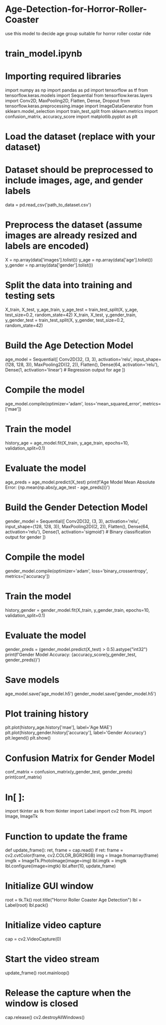 # Age-Detection-for-Horror-Roller-Coaster
use this model to decide age group suitable for horror roller costar ride
# train_model.ipynb

# Importing required libraries
import numpy as np
import pandas as pd
import tensorflow as tf
from tensorflow.keras.models import Sequential
from tensorflow.keras.layers import Conv2D, MaxPooling2D, Flatten, Dense, Dropout
from tensorflow.keras.preprocessing.image import ImageDataGenerator
from sklearn.model_selection import train_test_split
from sklearn.metrics import confusion_matrix, accuracy_score
import matplotlib.pyplot as plt

# Load the dataset (replace with your dataset)
# Dataset should be preprocessed to include images, age, and gender labels
data = pd.read_csv('path_to_dataset.csv')

# Preprocess the dataset (assume images are already resized and labels are encoded)
X = np.array(data['images'].tolist())
y_age = np.array(data['age'].tolist())
y_gender = np.array(data['gender'].tolist())

# Split the data into training and testing sets
X_train, X_test, y_age_train, y_age_test = train_test_split(X, y_age, test_size=0.2, random_state=42)
X_train, X_test, y_gender_train, y_gender_test = train_test_split(X, y_gender, test_size=0.2, random_state=42)

# Build the Age Detection Model
age_model = Sequential([
    Conv2D(32, (3, 3), activation='relu', input_shape=(128, 128, 3)),
    MaxPooling2D((2, 2)),
    Flatten(),
    Dense(64, activation='relu'),
    Dense(1, activation='linear')  # Regression output for age
])

# Compile the model
age_model.compile(optimizer='adam', loss='mean_squared_error', metrics=['mae'])

# Train the model
history_age = age_model.fit(X_train, y_age_train, epochs=10, validation_split=0.1)

# Evaluate the model
age_preds = age_model.predict(X_test)
print(f'Age Model Mean Absolute Error: {np.mean(np.abs(y_age_test - age_preds))}')

# Build the Gender Detection Model
gender_model = Sequential([
    Conv2D(32, (3, 3), activation='relu', input_shape=(128, 128, 3)),
    MaxPooling2D((2, 2)),
    Flatten(),
    Dense(64, activation='relu'),
    Dense(1, activation='sigmoid')  # Binary classification output for gender
])

# Compile the model
gender_model.compile(optimizer='adam', loss='binary_crossentropy', metrics=['accuracy'])

# Train the model
history_gender = gender_model.fit(X_train, y_gender_train, epochs=10, validation_split=0.1)

# Evaluate the model
gender_preds = (gender_model.predict(X_test) > 0.5).astype("int32")
print(f'Gender Model Accuracy: {accuracy_score(y_gender_test, gender_preds)}')

# Save models
age_model.save('age_model.h5')
gender_model.save('gender_model.h5')

# Plot training history
plt.plot(history_age.history['mae'], label='Age MAE')
plt.plot(history_gender.history['accuracy'], label='Gender Accuracy')
plt.legend()
plt.show()

# Confusion Matrix for Gender Model
conf_matrix = confusion_matrix(y_gender_test, gender_preds)
print(conf_matrix)


# In[ ]:


import tkinter as tk
from tkinter import Label
import cv2
from PIL import Image, ImageTk

# Function to update the frame
def update_frame():
    ret, frame = cap.read()
    if ret:
        frame = cv2.cvtColor(frame, cv2.COLOR_BGR2RGB)
        img = Image.fromarray(frame)
        imgtk = ImageTk.PhotoImage(image=img)
        lbl.imgtk = imgtk
        lbl.configure(image=imgtk)
    lbl.after(10, update_frame)

# Initialize GUI window
root = tk.Tk()
root.title("Horror Roller Coaster Age Detection")
lbl = Label(root)
lbl.pack()

# Initialize video capture
cap = cv2.VideoCapture(0)

# Start the video stream
update_frame()
root.mainloop()

# Release the capture when the window is closed
cap.release()
cv2.destroyAllWindows()
